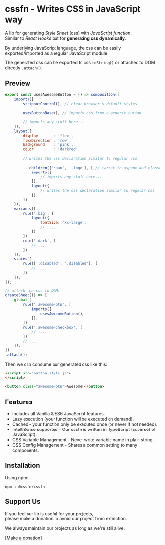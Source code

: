 # cssfn - Writes CSS in JavaScript way

A lib for generating _Style Sheet_ (css) with _JavaScript function_.  
Similar to _React Hooks_ but for **generating css dynamically**.

By underlying JavaScript language, the css can be easily exported/imported as a regular JavaScript module.

The generated css can be exported to css `toString()` or attached to DOM directly `.attach()`.

## Preview

```js
export const usesAwesomeButton = () => composition([
    imports([
        stripoutControl(), // clear browser's default styles
        
        usesButtonBase(), // imports css from a generic button
        
        // imports any stuff here...
    ]),
    layout({
        display       : 'flex',
        flexDirection : 'row',
        background    : 'pink',
        color         : 'darkred',
        
        // writes the css declaration similar to regular css
        
        ...children(['span', '.logo'], [ // target to <span> and class="logo"
            imports([
                // imports any stuff here...
            ]),
            layout({
                // writes the css declaration similar to regular css
            }),
        ]),
    }),
    variants([
        rule('.big', [
            layout({
                fontSize: 'xx-large',
                // ....
            })
        ]),
        rule('.dark', [
            // ...
        ]),
    ]),
    states([
        rule([':disabled', '.disabled'], [
            // ....
        ]),
    ]),
]);

// attach the css to DOM:
createSheet(() => [
    global([
        rule('.awesome-btn', [
            imports([
                usesAwesomeButton(),
            ]),
        ]),
        rule('.awesome-checkbox', [
            // ....
        ]),
        // ....
    ]),
])
.attach();
```

Then we can consume our generated css like this:

```html
<script src="button-style.js">
</script>

<button class="awesome-btn">Awesome!</button>
```

## Features

* includes all Vanilla & ES6 JavaScript features.
* Lazy execution (your function will be executed on demand).
* Cached - your function only be executed once (or never if not needed).
* IntelliSense supported - Our cssfn is written in TypeScript (superset of JavaScript).
* CSS Variable Management - Never write variable name in plain string.
* CSS Config Management - Shares a common setting to many components.

## Installation

Using npm:
```
npm i @cssfn/cssfn
```

## Support Us

If you feel our lib is useful for your projects,  
please make a donation to avoid our project from extinction.

We always maintain our projects as long as we're still alive.

[[Make a donation](https://ko-fi.com/heymarco)]
